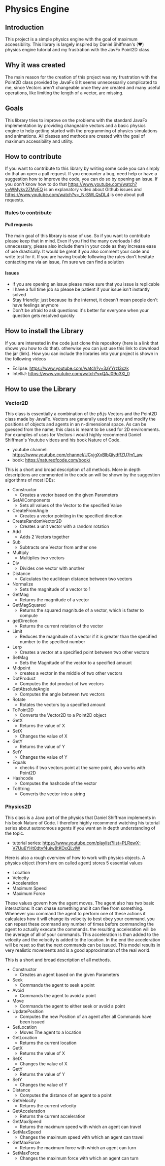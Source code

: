 # Physics Engine

## Introduction
This project is a simple physics engine with the goal of maximum accessibility.
This library is largely inspired by Daniel Shiffman's (♥) physics engine tutorial
and my frustration with the JavFx Point2D class.

## Why it was created
The main reason for the creation of this project was my frustration with the Point2D class provided by JavaFx 8
It seems unnecessarily complicated to me, since Vectors aren't changeable once they are created
and many useful operations, like limiting the length of a vector, are missing.

## Goals
This library tries to improve on the problems with the standard JavaFx implementation by providing changeable vectors
and a basic physics engine to help getting started with the programming of physics simulations and animations.
All classes and methods are created with the goal of maximum accessibility and utility.

## How to contribute
If you want to contribute to this library by writing some code you can simply do that an open a pull request.
If you encounter a bug, need help or have a suggestion how to improve the code, you can do so by opening an issue.
If you don't know how to do that https://www.youtube.com/watch?v=WMykv2ZMyEQ is an explanatory video about Github issues
and https://www.youtube.com/watch?v=_NrSWLQsDL4 is one about pull requests.

### Rules to contribute
#### Pull requests
The main goal of this library is ease of use. So if you want to contribute please keep that in mind.
Even if you find the many overloads I did unnecessary, please also include them in your code as they increase
ease of use drastically. It would be great if you also comment your code and write test for it.
If you are having trouble following the rules don't hesitate contacting me via an issue, i'm sure we can find a solution

#### Issues
* If you are opening an issue please make sure that you issue is replicable
* I have a full time job so please be patient if your issue isn't instantly solved
* Stay friendly: just because its the internet, it doesn't mean people don't have feelings anymore
* Don't be afraid to ask questions: it's better for everyone when your question gets resolved quickly

## How to install the Library
If you are interested in the code just clone this repository (here is a link that shows you how to do that).
otherwise you can just use this link to download the jar (link). How you can include the libraries into your project
is shown in the following videos
* Eclipse: https://www.youtube.com/watch?v=3aYYrzl3xzk
* IntelliJ: https://www.youtube.com/watch?v=QAJ09o3Xl_0

## How to use the Library
### Vector2D
This class is essentially a combination of the p5.js Vectors and the Point2D class made by JavaFx.
Vectors are generally used to story and modify the positions of objects and agents in an n-dimensional space.
As can be guessed from the name, this class is meant to be used for 2D environments. For examples of uses for
Vectors i would highly recommend Daniel Shiffman's Youtube videos and his book Nature of Code.

* youtube channel: https://www.youtube.com/channel/UCvjgXvBlbQiydffZU7m1_aw
* book: https://natureofcode.com/book/

This is a short and broad description of all methods. More in depth descriptions are commented in the code an will be
shown by the suggestion algorithms of most IDEs:

* Constructor
  * Creates a vector based on the given Parameters
* SetAllComponents
  * Sets all values of the Vector to the specified Value
* CreateFromAngle
  * Creates a vector pointing in the specified direction
* CreateRandomVector2D
  * Creates a unit vector with a random rotation
* Add
  * Adds 2 Vectors together
* Sub
  * Subtracts one Vector from anther one
* Multiply
  * Multiplies two vectors
* Div
  * Divides one vector with another
* Distance
  * Calculates the euclidean distance between two vectors
* Normalize
  * Sets the magnitude of a vector to 1
* GetMag
  * Returns the magnitude of a vector
* GetMagSquared
  * Returns the squared magnitude of a vector, which is faster to compute
* getDirection
  * Returns the current rotation of the vector
* Limit
  * Reduces the magnitude of a vector if it is greater than the specified number to the specified number
* Lerp
  * Creates a vector at a specified point between two other vectors
* SetMag
  * Sets the Magnitude of the vector to a specified amount
* Midpoint
  * creates a vector in the middle of two other vectors
* DotProduct
  * Computes the dot product of two vectors
* GetAbsoluteAngle
  * Computes the angle between two vectors
* Rotate
  * Rotates the vectors by a specified amount
* ToPoint2D
  * Converts the Vector2D to a Point2D object
* GetX
  * Returns the value of X
* SetX
  * Changes the value of X
* GetY
  * Returns the value of Y
* SetY
  * Changes the value of Y
* Equals
  * checks if two vectors point at the same point, also works with Point2D
* Hashcode
  * Computes the hashcode of the vector
* ToString
  * Converts the vector into a string

### Physics2D
This class is a Java port of the physics that Daniel Shiffman implements in his book Nature of Code.
I therefore highly recommend watching his tutorial series about autonomous agents if you want an
in depth understanding of the topic.

* tutorial series: https://www.youtube.com/playlist?list=PLRqwX-V7Uu6YHt0dtyf4uiw8tKOxQLvlW

Here is also a rough overview of how to work with physics objects.
A physics object (from here on called agent) stores 5 essential values
* Location
* Velocity
* Acceleration
* Maximum Speed
* Maximum Force

These values govern how the agent moves. The agent also has two basic interactions:
It can chase something and it can flee from something. Whenever you command the agent to perform
one of these actions it calculates how it will change its velocity to best obey your command.
you can repeat these command any number of times before commanding the agent to actually execute the commands.
the resulting acceleration will be the average of all of your commands. This acceleration is than added to the velocity
and the velocity is added to the location. In the end the acceleration will be reset so that the next commands can be issued.
This model results in very realistic movements and is a good approximation of the real world.

This is a short and broad description of all methods.

* Constructor
  * Creates an agent based on the given Parameters
* Seek
  * Commands the agent to seek a point
* Avoid
  * Commands the agent to avoid a point
* Move
  * Commands the agent to either seek or avoid a point
* UpdatePosition
  * Computes the new Position of an agent after all Commands have been issued
* SetLocation
  * Moves The agent to a location
* GetLocation
  * Returns the current location
* GetX
  * Returns the value of X
* SetX
  * Changes the value of X
* GetY
  * Returns the value of Y
* SetY
  * Changes the value of Y
* Distance
  * Computes the distance of an agent to a point
* GetVelocity
  * Returns the current velocity
* GetAcceleration
  * Returns the current acceleration
* GetMaxSpeed
  * Returns the maximum speed with which an agent can travel
* SetMaxSpeed
  * Changes the maximum speed with which an agent can travel
* GetMaxForce
  * Returns the maximum force with which an agent can turn
* SetMaxForce
  * Changes the maximum force with which an agent can turn
